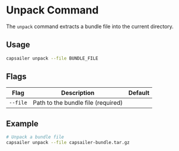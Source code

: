 # Unpack Command

The `unpack` command extracts a bundle file into the current directory.

## Usage

```bash
capsailer unpack --file BUNDLE_FILE
```

## Flags

| Flag | Description | Default |
|------|-------------|---------|
| `--file` | Path to the bundle file (required) | |

## Example

```bash
# Unpack a bundle file
capsailer unpack --file capsailer-bundle.tar.gz
``` 